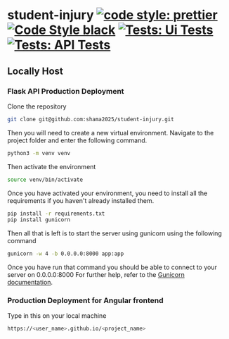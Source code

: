 # student-injury [![code style: prettier](https://img.shields.io/badge/code_style-prettier-ff69b4.svg?style=flat-square)](https://github.com/prettier/prettier) [![Code Style black](https://img.shields.io/badge/code%20style-black-000000.svg)](https://github.com/psf/black) [![Tests: Ui Tests](https://github.com/shama2025/student-injury/actions/workflows/uiTesting.yml/badge.svg)](https://github.com/shama2025/student-injury/actions/workflows/uiTesting.yml) [![Tests: API Tests](https://github.com/shama2025/student-injury/actions/workflows/apiTesting.yml/badge.svg)](https://github.com/shama2025/student-injury/actions/workflows/apiTesting.yml)

## Locally Host

### Flask API Production Deployment

Clone the repository

```sh
git clone git@github.com:shama2025/student-injury.git
```

Then you will need to create a new virtual environment. Navigate to the project folder and enter the following command.

```sh
python3 -m venv venv
```

Then activate the environment

```sh
source venv/bin/activate
```

Once you have activated your environment, you need to install all the requirements if you haven't already installed them.

```sh
pip install -r requirements.txt
pip install gunicorn
```

Then all that is left is to start the server using gunicorn using the following command

```sh
gunicorn -w 4 -b 0.0.0.0:8000 app:app
```

Once you have run that command you should be able to connect to your server on 0.0.0.0:8000
For further help, refer to the [Gunicorn documentation](https://gunicorn.org/).

### Production Deployment for Angular frontend

Type in this on your local machine

```sh
https://<user_name>.github.io/<project_name>
```
